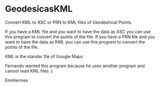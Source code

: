 # GeodesicasKML
Convert KML to ASC or PRN to KML files of Geodeshical Points.

If you have a KML file and you want to have the data as ASC you can use this program to convert the points of the file.
If you have a PRN file and you want to have the data as KML you can use this program to convert the points of the file.

KML is the standar file of Google Maps.

Fernando wanted this program because he uses another program and cannot read KML files :)

EmiHermes

